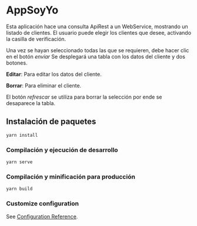 # AppSoyYo
Esta aplicación hace una consulta ApiRest a un WebService, mostrando un listado de clientes.
El usuario puede elegir los clientes que desee, activando la casilla de verificación.

Una vez se hayan seleccionado todas las que se requieren, debe hacer clic en el botón *enviar*
Se desplegará una tabla con los datos del cliente y dos botones.

**Editar**: Para editar los datos del cliente.

**Borrar**: Para eliminar el cliente.

El botón *refrescar* se utiliza para borrar la selección por ende se desaparece la tabla.

## Instalación de paquetes
```
yarn install
```

### Compilación y ejecución de desarrollo
```
yarn serve
```

### Compilación y minificación para producción
```
yarn build
```

### Customize configuration
See [Configuration Reference](https://cli.vuejs.org/config/).
